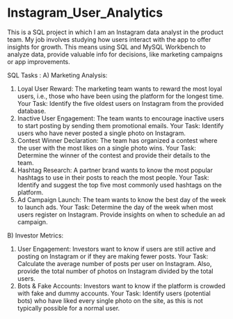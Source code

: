 # Instagram_User_Analytics
This is a SQL project in which I am an Instagram data analyst in the product team. My job involves studying how users interact with the  app to offer insights for growth. This means using SQL and MySQL Workbench to analyze data, provide  valuable info for decisions, like marketing campaigns or app improvements.

SQL Tasks :
A) Marketing Analysis:
  1) Loyal User Reward: The marketing team wants to reward the most loyal users, i.e., those who have been using the platform for the longest time.
     Your Task: Identify the five oldest users on Instagram from the provided database.
  2) Inactive User Engagement: The team wants to encourage inactive users to start posting by sending them promotional emails.
     Your Task: Identify users who have never posted a single photo on Instagram.
  3) Contest Winner Declaration: The team has organized a contest where the user with the most likes on a single photo wins.
     Your Task: Determine the winner of the contest and provide their details to the team.
  4) Hashtag Research: A partner brand wants to know the most popular hashtags to use in their posts to reach the most people.
     Your Task: Identify and suggest the top five most commonly used hashtags on the platform.
  5) Ad Campaign Launch: The team wants to know the best day of the week to launch ads.
     Your Task: Determine the day of the week when most users register on Instagram. Provide insights on when to schedule an ad campaign.

B) Investor Metrics:
  1) User Engagement: Investors want to know if users are still active and posting on Instagram or if they are making fewer posts.
     Your Task: Calculate the average number of posts per user on Instagram. Also, provide the total number of photos on Instagram divided by the total users.
  2) Bots & Fake Accounts: Investors want to know if the platform is crowded with fake and dummy accounts.
     Your Task: Identify users (potential bots) who have liked every single photo on the site, as this is not typically possible for a normal user.
